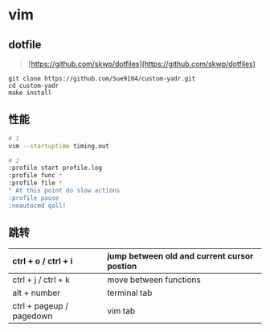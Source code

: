 # vim
## dotfile

> [https://github.com/skwp/dotfiles](https://github.com/skwp/dotfiles)

```
git clone https://github.com/Sue9104/custom-yadr.git
cd custom-yadr
make install
```

## 性能

```sh
# 1
vim --startuptime timing.out

# 2
:profile start profile.log
:profile func *
:profile file *
" At this point do slow actions
:profile pause
:noautocmd qall!
```

## 跳转

| ctrl + o /  ctrl + i | jump between old and current cursor postion |
| :--- | :--- |
| ctrl + j / ctrl + k | move between functions |
| alt + number | terminal tab |
| ctrl + pageup / pagedown | vim tab |



